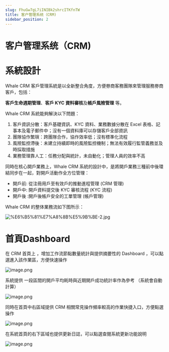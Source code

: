 ```yaml
---
slug: FhuGw7gL7iINIBk2shrcITKfnTW
title: 客户管理系统（CRM)
sidebar_position: 2
---
```



# 客户管理系统（CRM)


# 系統設計


Whale CRM 客戶管理系統是以全新整合角度，方便劵商客務團隊來管理服務劵商客戶，包括：


**客戶生命週期管理**、**客戶 KYC 資料審核**及**帳戶風險管理** 等。


Whale CRM 系統能夠解決以下問題： 

1. 客戶資訊分散：客戶基礎資訊、KYC 資料、業務數據分散在 Excel 表格、記事本及電子郵件中；沒有一個資料庫可以存儲客戶全部資訊
2. 團隊協作繁瑣：跨團隊合作，協作效率低；沒有標準化流程
3. 風險監控滯後：未建立持續即時的風險監控機制；無法有效履行監管義務並及時採取措施
4. 業務管理靠人工：任務分配與統計，未自動化；管理人員的效率不高

同時在核心開戶業務上，Whale CRM 系統的設計中，是將開戶業務三種前中後環結同步在一起，對開戶活動作全方位管理：

- 開戶前: 從注冊用戶至有效戶的推動進程管理 (CRM 管理)
- 開戶中: 開戶資料提交後 KYC 審核流程 (KYC 流程)
- 開戶後 :開戶後帳戶安全的工單管理 (帳戶管理)

Whale CRM 的整体業務流如下图所示：


![%E6%B5%81%E7%A8%8B%E5%9B%BE-2.jpg](/assets/c4425525382dc0916ffe445d5c664d4d.jpg)


# 首頁Dashboard


在 CRM 首頁上 ，增加工作流節點數量統計與提供摘要性的 Dashboard ，可以點選進入該作業區，方便快速操作


![image.png](/assets/b780d128567d1652f0da321e2ffa6c04.png)


系統提供 一段區間的開戶平均耗時與近期開戶成功統計率作為參考 （系統會自動計算）


![image.png](/assets/8208a6f0b1a9d2f248c0916949f187c9.png)


同時在首頁中右區域提供 CRM 相關常見操作頻率較高的作業快捷入口，方便點選操作


![image.png](/assets/de9c87784f4537bca5a9db98ca36bac1.png)


在系統首頁的右下區域也提供更新日誌，可以點選查閱系統更新功能說明


![image.png](/assets/6e49305103306892fe6d028b0339d3cf.png)

